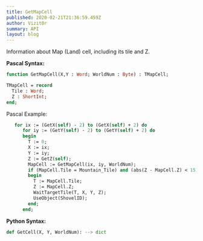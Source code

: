 ```yaml
---
title: GetMapCell
published: 2020-02-21T21:36:59.459Z
author: Vizit0r
summary: API
layout: blog
---
```


 

Information about Map (Land) cell, including its tile and Z.

**Pascal Syntax:**

```pascal
function GetMapCell(X,Y : Word; WorldNum : Byte) : TMapCell;

TMapCell = record
  Tile : Word;
  Z : ShortInt;
end;
```
Pascal Example:
```pascal
   for ix := (GetX(self) - 2) to (GetX(self) + 2) do
      for iy := (GetY(self) - 2) to (GetY(self) + 2) do
      begin
        T := 0;
        X := ix;
        Y := iy;
        Z := GetZ(self);
        MapCell := GetMapCell(ix, iy, WorldNum);
        if (MapCell.Tile = Mountain_Tile) and (abs(Z - MapCell.Z) < 15) then
        begin
          T := MapCell.Tile;
          Z := MapCell.Z;
          WaitTargetTile(T, X, Y, Z);
          UseObject(ShovelID);
        end;
      end;

```

**Python Syntax:**
```python
def GetCell(X, Y, WorldNum): --> dict
```

